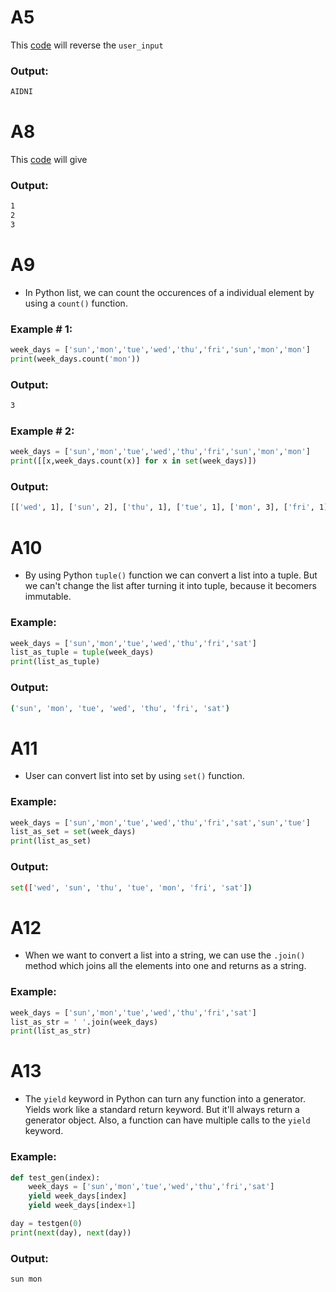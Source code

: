 # A5
This [code](../questions/Q1-50.md#Q5) will reverse the `user_input`
### Output:
```bash
AIDNI
```

# A8
This [code](../questions/Q1-50.md#Q8) will give
### Output:
```bash
1
2
3
```

# A9
- In Python list, we can count the occurences of a individual element by using a `count()` function.

### Example # 1:
```python
week_days = ['sun','mon','tue','wed','thu','fri','sun','mon','mon']
print(week_days.count('mon'))
```
### Output:
```bash
3
```
### Example # 2:
```python
week_days = ['sun','mon','tue','wed','thu','fri','sun','mon','mon']
print([[x,week_days.count(x)] for x in set(week_days)])
```
### Output:
```bash
[['wed', 1], ['sun', 2], ['thu', 1], ['tue', 1], ['mon', 3], ['fri', 1]]
```

# A10
- By using Python `tuple()` function we can convert a list into a tuple. But we can't change the list after turning it into tuple, because it becomers immutable.

### Example:
```python
week_days = ['sun','mon','tue','wed','thu','fri','sat']
list_as_tuple = tuple(week_days)
print(list_as_tuple)
```
### Output:
```bash
('sun', 'mon', 'tue', 'wed', 'thu', 'fri', 'sat')
```

# A11
- User can convert list into set by using `set()` function.

### Example:
```python
week_days = ['sun','mon','tue','wed','thu','fri','sat','sun','tue']
list_as_set = set(week_days)
print(list_as_set)
```
### Output:
```bash
set(['wed', 'sun', 'thu', 'tue', 'mon', 'fri', 'sat'])
```

# A12
- When we want to convert a list into a string, we can use the `.join()` method which joins all the elements into one and returns as a string.

### Example:
```python
week_days = ['sun','mon','tue','wed','thu','fri','sat']
list_as_str = ' '.join(week_days)
print(list_as_str)
```

# A13
- The `yield` keyword in Python can turn any function into a generator. Yields work like a standard return keyword.
But it'll always return a generator object. Also, a function can have multiple calls to the `yield` keyword.

### Example:
```python
def test_gen(index):
    week_days = ['sun','mon','tue','wed','thu','fri','sat']
    yield week_days[index]
    yield week_days[index+1]

day = testgen(0)
print(next(day), next(day))
```
### Output:
```bash
sun mon
```